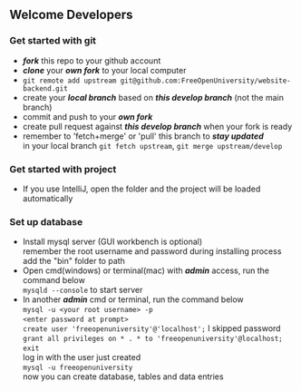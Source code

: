 ## Welcome Developers

### Get started with git
- ***fork*** this repo to your github account
- ***clone*** your ***own fork*** to your local computer
- ```git remote add upstream git@github.com:FreeOpenUniversity/website-backend.git```
- create your ***local branch*** based on ***this develop branch*** (not the main branch)
- commit and push to your ***own fork***
- create pull request against ***this develop branch*** when your fork is ready
- remember to 'fetch+merge' or 'pull' this branch to ***stay updated***   
  in your local branch ```git fetch upstream```, ```git merge upstream/develop```

### Get started with project
- If you use IntelliJ, open the folder and the project will be loaded automatically
### Set up database
- Install mysql server (GUI workbench is optional)  
  remember the root username and password during installing process  
  add the "bin" folder to path  
- Open cmd(windows) or terminal(mac) with ***admin*** access, run the command below  
  ```mysqld --console``` to start server  
- In another ***admin*** cmd or terminal, run the command below  
  ```mysql -u <your root username> -p```  
  ```<enter password at prompt>```  
  ```create user 'freeopenuniversity'@'localhost';``` I skipped password    
  ```grant all privileges on * . * to 'freeopenuniversity'@localhost;```  
  ```exit```  
  log in with the user just created  
  ```mysql -u freeopenuniversity```  
  now you can create database, tables and data entries  
  
